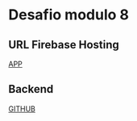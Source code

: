 # Desafio modulo 8

## URL Firebase Hosting

[APP](https://lost-pets-8.web.app/)

## Backend

[GITHUB](https://github.com/Sofia-vig/lost-pets-8-back)

